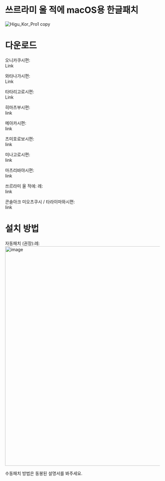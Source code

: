 # 쓰르라미 울 적에 macOS용 한글패치
![Higu_Kor_Pro1 copy](https://github.com/s485lee/Higurashi_Korean_Mac/assets/155126361/fd296659-d00e-46b6-91d2-07773c39f01a)

# 다운로드
오니카쿠시편:<br /> 
Link<br /> 

와타나가시편:<br /> 
Link<br /> 

타타리고로시편:<br /> 
Link<br /> 

히마츠부시편:<br /> 
link<br /> 

메아카시편:<br /> 
link<br /> 

츠미호로보시편:<br /> 
link<br /> 

미나고로시편:<br /> 
link<br /> 

마츠리바야시편:<br /> 
link<br /> 

쓰르라미 울 적에: 례:<br /> 
link<br /> 

콘솔아크 미오츠쿠시 / 타라이마와시편:<br /> 
link<br /> 

# 설치 방법
자동패치 (권장):례:<br /> 
<img width="712" alt="image" src="https://github.com/s485lee/Higurashi_Korean_Mac/assets/155126361/4c933404-6fea-44db-a629-b528e73077ff"><br /> 

수동패치 방법은 동봉된 설명서를 봐주세요.

